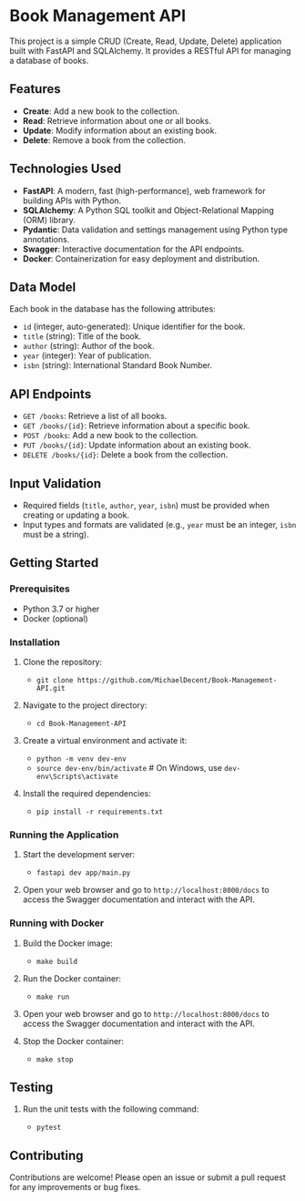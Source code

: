 # Book Management API

This project is a simple CRUD (Create, Read, Update, Delete) application built with FastAPI and SQLAlchemy. It provides a RESTful API for managing a database of books.

## Features

- **Create**: Add a new book to the collection.
- **Read**: Retrieve information about one or all books.
- **Update**: Modify information about an existing book.
- **Delete**: Remove a book from the collection.

## Technologies Used

- **FastAPI**: A modern, fast (high-performance), web framework for building APIs with Python.
- **SQLAlchemy**: A Python SQL toolkit and Object-Relational Mapping (ORM) library.
- **Pydantic**: Data validation and settings management using Python type annotations.
- **Swagger**: Interactive documentation for the API endpoints.
- **Docker**: Containerization for easy deployment and distribution.

## Data Model

Each book in the database has the following attributes:

- `id` (integer, auto-generated): Unique identifier for the book.
- `title` (string): Title of the book.
- `author` (string): Author of the book.
- `year` (integer): Year of publication.
- `isbn` (string): International Standard Book Number.

## API Endpoints

- `GET /books`: Retrieve a list of all books.
- `GET /books/{id}`: Retrieve information about a specific book.
- `POST /books`: Add a new book to the collection.
- `PUT /books/{id}`: Update information about an existing book.
- `DELETE /books/{id}`: Delete a book from the collection.

## Input Validation

- Required fields (`title`, `author`, `year`, `isbn`) must be provided when creating or updating a book.
- Input types and formats are validated (e.g., `year` must be an integer, `isbn` must be a string).

## Getting Started

### Prerequisites

- Python 3.7 or higher
- Docker (optional)

### Installation

1. Clone the repository:
    - `git clone https://github.com/MichaelDecent/Book-Management-API.git`
      
2. Navigate to the project directory:
    - `cd Book-Management-API`
      
3. Create a virtual environment and activate it:   
    - `python -m venv dev-env`
    - `source dev-env/bin/activate`  # On Windows, use `dev-env\Scripts\activate`
    
4. Install the required dependencies:

    - `pip install -r requirements.txt`


### Running the Application

1. Start the development server:

    - `fastapi dev app/main.py`


2. Open your web browser and go to `http://localhost:8000/docs` to access the Swagger documentation and interact with the API.

### Running with Docker

1. Build the Docker image:

    - `make build` 


2. Run the Docker container:

    - `make run`


3. Open your web browser and go to `http://localhost:8000/docs` to access the Swagger documentation and interact with the API.


4. Stop the Docker container:

    - `make stop`

## Testing

1. Run the unit tests with the following command:

    - `pytest`


## Contributing

Contributions are welcome! Please open an issue or submit a pull request for any improvements or bug fixes.








